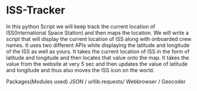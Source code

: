# ISS-Tracker
In this python Script we will keep track the current location of ISS(International Space Station) and then maps the location. We will write a script that will display the current location of ISS along with onboarded crew names.
It uses  two different APIs while displaying the latitude and longitude of the ISS as well as yours.
It takes the current location of ISS in the form of latitude and longitude and then locates that value onto the map. It takes the value from the website at very 5 sec and then updates the value of latitude and longitude and thus also moves the ISS icon on the world.

Packages(Modules used)
 JSON /
 urllib.requests/
 Webbrowser /
 Geocoder
